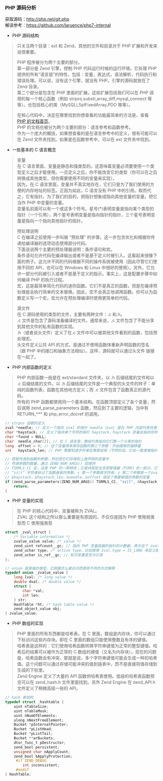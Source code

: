 
### PHP 源码分析
获取源码：http://php.net/git.php  
解读参考：https://github.com/laruence/php7-internal  

- PHP 源码结构  
> 只关注两个目录：ext 和 Zend，其他的文件和目录对于 PHP 扩展和开发来说很重要。  
> 
> PHP 程序被分为两个主要的部分。  
> 第一部分是 Zend 引擎，控制 PHP 代码运行时候的运行环境。它处理 PHP 提供的所有“语言层”的特性，包括：变量，表达式，语法解析，代码执行和错误处理。可以说，没有这个引擎，就没有 PHP。引擎的源码就放在了 Zend 目录。  
> 第二个部分是包含在 PHP 里面的扩展。这些扩展包括我们可以在 PHP 调用的每一个核心函数（例如 strpos,substr,array_diff,mysql_connect 等等）。也包括核心的类（MySQLi,SplFixedArray,PDO 等等）。  
> 
> 在核心代码中，决定在哪里找到你想查看的功能最简单的方法是，查看 [PHP 的文档首页](https://secure.php.net/manual/zh/index.php)。  
> PHP 的文档也被分为两个主要的部分：语言参考和函数参考。  
> 作为一个庞大的概括，如果想查看的是在语言参考中的定义，很有可能可以在 Zend 文件夹找到。如果是在函数参考中，可以在 ext 文件夹中找到。  
> 

- 一些基本的 C 语言概念
> 变量  
> 在 C 语言里面，变量是静态和强类型的。这意味着变量必须要使用一个类型定义之后才能使用。一旦定义之后，你不能改变它的类型（你可以在之后转换成其他类型，但你需要使用不同的变量来实现）。  
> 因为，在 C 语言里面，变量并不真实地存在，它们只是为了我们使用的方便的内存地址的标签。正因为如此，C 语言没有 PHP 中的引用。取而代之，它有指针。为了我们的目的，把指针想象成指向其他变量的变量。把它当作 PHP 中变量的变量。  
> 变量名前面可以有一个或这多个符号。星号(*)表明变量是指向某个类型的指针（一个引用），两个星号表明变量是指向指针的指针，三个星号表明变量是指向一个指向其他指针的指针。  
> 
> 预处理说明  
> C 在编译之前使用一步叫做 “预处理” 的步骤。这一步包含优化和根据你传递给编译器的选项动态使用部分代码。  
> 下面说说两个主要的预处理器说明：条件语句和宏。  
> 条件语句允许代码在编译输出或者不是基于定义时被引入。这看起来很像下面的例子。这允许不同的代码根据不同的操作系统被使用（因此尽管它们使用不同的 API，也可以在 Windows 和 Linux 中很好的使用）。另外，它允许一部分代码被引入或者不是基于定义的指示。事实上，这是配置步骤中如何编译 PHP 的执行过程。  
> 宏，这是最简单简化代码的迷你函数。它们不是真正的函数，但是在编译预处理是会执行简单的文本替换。因此，宏不会真正地调用函数。你可以为函数定义写一个宏，宏允许在预处理编译时使用更简单的代码。  
> 
> 源文件  
> 在 C 源码使用的类型的文件，主要有两种文件：.c 和.h。  
> .c 文件是包含了源码准备编译的文件。通常来说，.c 文件包含了不能分享到其他文件的私有函数的实现。  
> .h（或者说头文件）定义了在.c 文件中可以被其他文件看到的函数，包括预处理宏。  
> 头文件定义公共 API 的方式，是通过不使用函数体重新声明函数的签名（跟 PHP 中的接口和抽象方法相似）。这样，源码就可以通过头文件 链接在一起了。  

- PHP 内部函数的定义
> PHP 内部函数一般是在 ext/standard 文件夹，以 .h 后缀结尾的文件和以 .c 后缀结尾的文件。以 .h 后缀结尾的文件是一个典型的头文件的样子：单纯的函数列表，函数在其他地方定义；而 .c 文件包含了函数真正的源代码。  
> 所有的 PHP 函数都使用同一个基本结构。在函数顶部定义了各个变量，然后调用 zend_parse_parameters 函数，然后到了主要的逻辑，当中有 RETURN_*** 和 php_error_docref 的调用。
```c
// strpos 函数的定义
zval *needle; // 定义一个指向 zval 的指针 needle（zval 是在 PHP 内部代表任意一个 PHP 变量的定义）
char *haystack; // 定义了指向单个字符的指针 haystack，haystack 变量会指向你所传递的 $haystack 字符串变量的第一个字符。haystack + 1 会指向第二个字符，haystack + 2 指向第三个，以此类推。因此，通过逐个递增指针，可以读取整个字符串。
char *found = NULL;
char  needle_char[2]; // 在 C 语言里，数组代表指向它们第一个元素的指针
long  offset = 0; // 这个变量用来保存函数的第三个参数：开始搜索的偏移量
int   haystack_len; // PHP 需要知道字符串在哪里结束（不然的话，它会一直递增指针而不会停止）为了解决这个问题，PHP 也保存了明确的长度，这就是 haystack_len 变量

// 获取传递到函数的参数，然后把它们存储到上面声明的变量中
// 传递参数的数量，通过 ZEND_NUM_ARGS() 宏提供
// TSRMLS_CC 宏，这是 PHP 的一种特性；它是线程安全资源管理器（TSRM）的一部分，它保证 PHP 不会在多线程之间混乱变量
// ”sz|l” 字符串标记了函数接收的参数，s 第一个参数是字符串，z 第二个参数是一个zval结构体、任意的变量，| 标识接下来的参数是可选的，l 第三个参数是long类型（整型）
// &haystack，&haystack_len，&needle，&offset 指定了需要赋值的参数的变量
if (zend_parse_parameters(ZEND_NUM_ARGS() TSRMLS_CC, "sz|l", &haystack, &haystack_len, &needle, &offset) == FAILURE) {
    return;
}
```

- PHP 变量的实现
> 在 PHP 的核心代码中，变量被称为 ZVAL。  
> ZVAL 这个结构之所以那么重要是有原因的，不仅仅是因为 PHP 使用弱类型而 C 使用强类型
```c
struct _zval_struct {
    /* Variable information */
    zvalue_value value; /* value */
    zend_uint refcount__gc; // 指向 PHP 变量容器的指针的计数器，表示这个 zval 的引用数目
    zend_uchar type; /* active type，比如使用 zval.type = IS_LONG 来定义整型数据 */
    zend_uchar is_ref__gc; // 标识变量是否为引用
};

// union 是单独的类型，它根据怎么被访问而使用不同的方式解释
typedef union _zvalue_value {
    long lval; /* long value */
    double dval; /* double value */
    struct {
        char *val;
        int len;
    } str;
    HashTable *ht; /* hash table value */
    zend_object_value obj;
} zvalue_value;
```

- PHP 数组的实现
> PHP 里面的所有东西都是哈希表。在 C 里面，数组是内存块，你可以通过下标访问这些内存块。即在 C 里面的数组只能使用整数且有序的键值。  
> 哈希表是这样的：它们使用哈希函数转换字符串键值为正常的整型键值。哈希后的结果可以被作为正常的 C 数组的键值（又名为内存块）。现在的问题是，哈希函数会有冲突，那就是说，多个字符串键值可能会生成一样的哈希值。这个问题可以通过存储可能冲突的值到链表中，而不是直接将值存储到生成的下标里。  
> Zend Engine 定义了大量的 API 函数供哈希表使用。低级的哈希表函数预览可以在 zend_hash.h 文件里面找到。另外 Zend Engine 在 zend_API.h 文件定义了稍微高级一些的 API。  
```c
// hash 表结构
typedef struct _hashtable {
    uint nTableSize;
    uint nTableMask;
    uint nNumOfElements;
    ulong nNextFreeElement;
    Bucket *pInternalPointer;
    Bucket *pListHead;
    Bucket *pListTail;
    Bucket **arBuckets;
    dtor_func_t pDestructor;
    zend_bool persistent;
    unsigned char nApplyCount;
    zend_bool bApplyProtection;
     #if ZEND_DEBUG
        int inconsistent;
     #endif
} HashTable;
```
